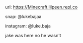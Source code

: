 url: https://Minecraft.lilpeen.repl.co

snap: @lukebajaa

instagram: @luke.baja

jake was here no he wasn't
